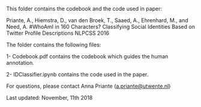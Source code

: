 This folder contains the codebook and the code used in paper: 

Priante, A., Hiemstra, D., van den Broek, T., Saaed, A., Ehrenhard, M., and Need, A. 
#WhoAmI in 160 Characters? Classifying Social Identities Based on Twitter Profile Descriptions
NLPCSS 2016

The folder contains the following files:

1- Codebook.pdf contains the codebook which guides the human annotation.

2- IDClassifier.ipynb contains the code used in the paper.

For questions, please contact Anna Priante (a.priante@utwente.nl)

Last updated: November, 11th 2018
